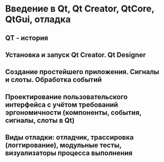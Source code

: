 ﻿Введение в Qt, Qt Creator, QtCore, QtGui, отладка
=================================================

QT - история
------------

Установка и запуск Qt Creator. Qt Designer
------------------------------------------

Создание простейшего приложения. Сигналы и слоты. Обработка событий
-------------------------------------------------------------------

Проектирование пользовательского интерфейса с учётом требований эргономичности (компоненты, события, сигналы, слоты в Qt)
-------------------------------------------------------------------------------------------------------------------------

Виды отладки: отладчик, трассировка (логгирование), модульные тесты, визуализаторы процесса выполнения 
------------------------------------------------------------------------------------------------------